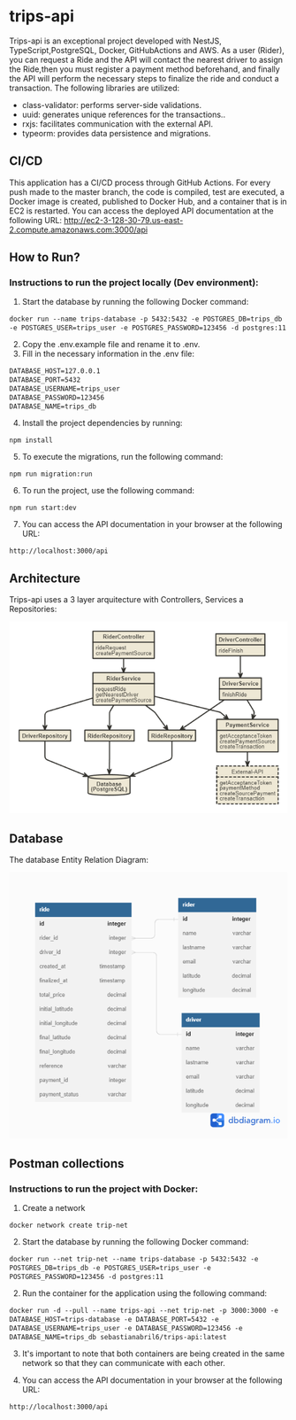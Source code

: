 # trips-api

Trips-api is an exceptional project developed with NestJS, TypeScript,PostgreSQL, Docker, GitHubActions and AWS. As a user (Rider), you can request a Ride and the API will contact the nearest driver to assign the Ride,then you must register a payment method beforehand, and finally the API will perform the necessary steps to finalize the ride and conduct a transaction. The following libraries are utilized:

- class-validator: performs server-side validations.
- uuid: generates unique references for the transactions..
- rxjs: facilitates communication with the external API.
- typeorm: provides data persistence and migrations.

## CI/CD
This application has a CI/CD process through GitHub Actions. For every push made to the master branch, the code is compiled, test are executed, a Docker image is created, published to Docker Hub, and a container that is in EC2 is restarted. You can access the deployed API documentation at the following URL: http://ec2-3-128-30-79.us-east-2.compute.amazonaws.com:3000/api 

## How to Run?

### Instructions to run the project locally (Dev environment):
1. Start the database by running the following Docker command:
```
docker run --name trips-database -p 5432:5432 -e POSTGRES_DB=trips_db -e POSTGRES_USER=trips_user -e POSTGRES_PASSWORD=123456 -d postgres:11
```
2. Copy the .env.example file and rename it to .env.
3. Fill in the necessary information in the .env file:
```
DATABASE_HOST=127.0.0.1
DATABASE_PORT=5432
DATABASE_USERNAME=trips_user
DATABASE_PASSWORD=123456
DATABASE_NAME=trips_db
```
4. Install the project dependencies by running:
```
npm install
```
5. To execute the migrations, run the following command:
```
npm run migration:run
```
6. To run the project, use the following command:
```
npm run start:dev
```
7. You can access the API documentation in your browser at the following URL:
```
http://localhost:3000/api
```
## Architecture

Trips-api uses a 3 layer arquitecture with Controllers, Services a Repositories:

![3 layer Architecture](./docs/ARCHITECTURE.png)



## Database

The database Entity Relation Diagram:

![Entitiy Relation Diagram](./docs/ERD.png)

## Postman collections


















### Instructions to run the project with Docker:
1. Create a network
```
docker network create trip-net
```

2. Start the database by running the following Docker command:
```
docker run --net trip-net --name trips-database -p 5432:5432 -e POSTGRES_DB=trips_db -e POSTGRES_USER=trips_user -e POSTGRES_PASSWORD=123456 -d postgres:11
````
2. Run the container for the application using the following command:
```
docker run -d --pull --name trips-api --net trip-net -p 3000:3000 -e DATABASE_HOST=trips-database -e DATABASE_PORT=5432 -e DATABASE_USERNAME=trips_user -e DATABASE_PASSWORD=123456 -e DATABASE_NAME=trips_db sebastianabril6/trips-api:latest
```
3. It's important to note that both containers are being created in the same network so that they can communicate with each other.

4. You can access the API documentation in your browser at the following URL:

```
http://localhost:3000/api
```
